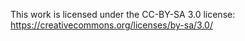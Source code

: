 This work is licensed under the CC-BY-SA 3.0 license: https://creativecommons.org/licenses/by-sa/3.0/
